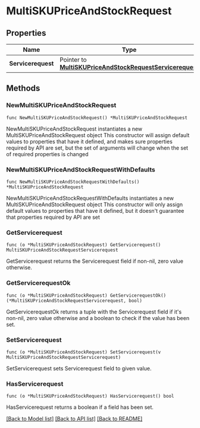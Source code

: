 # MultiSKUPriceAndStockRequest

## Properties

Name | Type | Description | Notes
------------ | ------------- | ------------- | -------------
**Servicerequest** | Pointer to [**MultiSKUPriceAndStockRequestServicerequest**](MultiSKUPriceAndStockRequestServicerequest.md) |  | [optional] 

## Methods

### NewMultiSKUPriceAndStockRequest

`func NewMultiSKUPriceAndStockRequest() *MultiSKUPriceAndStockRequest`

NewMultiSKUPriceAndStockRequest instantiates a new MultiSKUPriceAndStockRequest object
This constructor will assign default values to properties that have it defined,
and makes sure properties required by API are set, but the set of arguments
will change when the set of required properties is changed

### NewMultiSKUPriceAndStockRequestWithDefaults

`func NewMultiSKUPriceAndStockRequestWithDefaults() *MultiSKUPriceAndStockRequest`

NewMultiSKUPriceAndStockRequestWithDefaults instantiates a new MultiSKUPriceAndStockRequest object
This constructor will only assign default values to properties that have it defined,
but it doesn't guarantee that properties required by API are set

### GetServicerequest

`func (o *MultiSKUPriceAndStockRequest) GetServicerequest() MultiSKUPriceAndStockRequestServicerequest`

GetServicerequest returns the Servicerequest field if non-nil, zero value otherwise.

### GetServicerequestOk

`func (o *MultiSKUPriceAndStockRequest) GetServicerequestOk() (*MultiSKUPriceAndStockRequestServicerequest, bool)`

GetServicerequestOk returns a tuple with the Servicerequest field if it's non-nil, zero value otherwise
and a boolean to check if the value has been set.

### SetServicerequest

`func (o *MultiSKUPriceAndStockRequest) SetServicerequest(v MultiSKUPriceAndStockRequestServicerequest)`

SetServicerequest sets Servicerequest field to given value.

### HasServicerequest

`func (o *MultiSKUPriceAndStockRequest) HasServicerequest() bool`

HasServicerequest returns a boolean if a field has been set.


[[Back to Model list]](../README.md#documentation-for-models) [[Back to API list]](../README.md#documentation-for-api-endpoints) [[Back to README]](../README.md)


